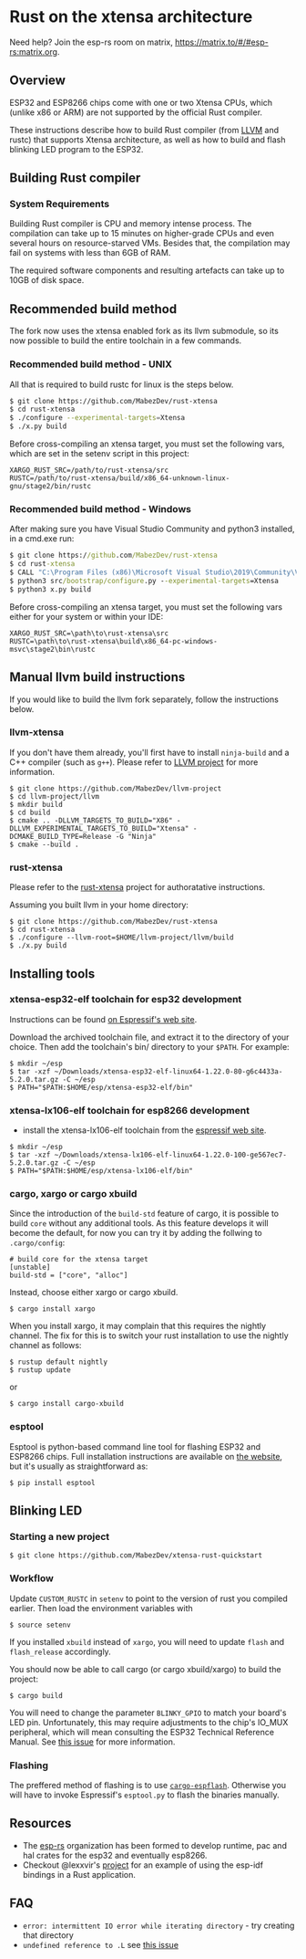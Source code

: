 
# Rust on the xtensa architecture

Need help? Join the esp-rs room on matrix, https://matrix.to/#/#esp-rs:matrix.org.

## Overview
ESP32 and ESP8266 chips come with one or two Xtensa CPUs, which (unlike x86 or ARM) are not supported by the official Rust compiler.

These instructions describe how to build Rust compiler (from [LLVM](https://en.wikipedia.org/wiki/LLVM) and rustc) that supports Xtensa architecture, as well as  how to build and flash blinking LED program to the ESP32.

## Building Rust compiler
### System Requirements
Building Rust compiler is CPU and memory intense process. The compilation can take up to 15 minutes on higher-grade CPUs and even several hours on resource-starved VMs. Besides that, the compilation may fail on systems with less than 6GB of RAM.

The required software components and resulting artefacts can take up to 10GB of disk space.

## Recommended build method

The fork now uses the xtensa enabled fork as its llvm submodule, so its now possible to build the entire toolchain in a few commands.

### Recommended build method - UNIX

All that is required to build rustc for linux is the steps below. 

```bash
$ git clone https://github.com/MabezDev/rust-xtensa
$ cd rust-xtensa
$ ./configure --experimental-targets=Xtensa
$ ./x.py build
```
Before cross-compiling an xtensa target, you must set the following vars, which are set in the setenv script in this project:
```
XARGO_RUST_SRC=/path/to/rust-xtensa/src
RUSTC=/path/to/rust-xtensa/build/x86_64-unknown-linux-gnu/stage2/bin/rustc
```

### Recommended build method - Windows

After making sure you have Visual Studio Community and python3 installed, in a cmd.exe run:

```cmd
$ git clone https://github.com/MabezDev/rust-xtensa
$ cd rust-xtensa
$ CALL "C:\Program Files (x86)\Microsoft Visual Studio\2019\Community\VC\Auxiliary\Build\vcvars64.bat"
$ python3 src/bootstrap/configure.py --experimental-targets=Xtensa
$ python3 x.py build
```

Before cross-compiling an xtensa target, you must set the following vars either for your system or within your IDE:
```
XARGO_RUST_SRC=\path\to\rust-xtensa\src
RUSTC=\path\to\rust-xtensa\build\x86_64-pc-windows-msvc\stage2\bin\rustc
```

## Manual llvm build instructions

If you would like to build the llvm fork separately, follow the instructions below.

### llvm-xtensa
If you don't have them already, you'll first have to install `ninja-build` and a C++ compiler (such as `g++`).
Please refer to [LLVM project](https://llvm.org/docs/GettingStarted.html) for more information.

    $ git clone https://github.com/MabezDev/llvm-project
    $ cd llvm-project/llvm
    $ mkdir build
    $ cd build
    $ cmake .. -DLLVM_TARGETS_TO_BUILD="X86" -DLLVM_EXPERIMENTAL_TARGETS_TO_BUILD="Xtensa" -DCMAKE_BUILD_TYPE=Release -G "Ninja"
    $ cmake --build .

### rust-xtensa
Please refer to the [rust-xtensa](https://github.com/MabezDev/rust-xtensa) project for authoratative instructions.

Assuming you built llvm in your home directory:

    $ git clone https://github.com/MabezDev/rust-xtensa
    $ cd rust-xtensa
    $ ./configure --llvm-root=$HOME/llvm-project/llvm/build
    $ ./x.py build

## Installing tools
### xtensa-esp32-elf toolchain for esp32 development
Instructions can be found [on Espressif's web site](https://docs.espressif.com/projects/esp-idf/en/release-v3.0/get-started/linux-setup.html).

Download the archived toolchain file, and extract it to the directory of your choice. Then add the toolchain's bin/ directory to your `$PATH`. For example:

    $ mkdir ~/esp
    $ tar -xzf ~/Downloads/xtensa-esp32-elf-linux64-1.22.0-80-g6c4433a-5.2.0.tar.gz -C ~/esp
    $ PATH="$PATH:$HOME/esp/xtensa-esp32-elf/bin"

### xtensa-lx106-elf  toolchain for esp8266 development
- install the xtensa-lx106-elf toolchain from the [espressif web site](https://docs.espressif.com/projects/esp8266-rtos-sdk/en/latest/get-started/linux-setup.html).

```
$ mkdir ~/esp
$ tar -xzf ~/Downloads/xtensa-lx106-elf-linux64-1.22.0-100-ge567ec7-5.2.0.tar.gz -C ~/esp
$ PATH="$PATH:$HOME/esp/xtensa-lx106-elf/bin"
```

### cargo, xargo or cargo xbuild

Since the introduction of the `build-std` feature of cargo, it is possible to build `core` without any additional tools.
As this feature develops it will become the default, for now you can try it by adding the follwing to `.cargo/config`:

```
# build core for the xtensa target
[unstable]
build-std = ["core", "alloc"]
```

Instead, choose either xargo or cargo xbuild.

    $ cargo install xargo

When you install xargo, it may complain that this requires the nightly channel. The fix for this is to switch your rust installation to use the nightly channel as follows:

    $ rustup default nightly
    $ rustup update


or

    $ cargo install cargo-xbuild

### esptool
Esptool is python-based command line tool for flashing ESP32 and ESP8266 chips.
Full installation instructions are available on [the website](https://github.com/espressif/esptool), but it's usually as straightforward as:

    $ pip install esptool

## Blinking LED
### Starting a new project
    $ git clone https://github.com/MabezDev/xtensa-rust-quickstart

### Workflow
Update `CUSTOM_RUSTC` in `setenv` to point to the version of rust you compiled earlier. Then load the environment variables with

    $ source setenv

If you installed `xbuild` instead of `xargo`, you will need to update `flash` and `flash_release` accordingly.
    
You should now be able to call cargo (or cargo xbuild/xargo) to build the project:

    $ cargo build

You will need to change the parameter `BLINKY_GPIO` to match your board's LED pin. Unfortunately, this may require adjustments to the chip's IO_MUX peripheral, which will mean consulting the ESP32 Technical Reference Manual. See [this issue](https://github.com/MabezDev/idf2svd/issues/11) for more information.

### Flashing

The preffered method of flashing is to use [`cargo-espflash`](https://github.com/icewind1991/espflash). Otherwise you will have to invoke Espressif's `esptool.py` to flash the binaries manually.

## Resources

- The [esp-rs](https://github.com/esp-rs) organization has been formed to develop runtime, pac and hal crates for the esp32 and eventually esp8266.
- Checkout @lexxvir's [project](https://github.com/lexxvir/esp32-hello) for an example of using the esp-idf bindings in a Rust application.

## FAQ

- `error: intermittent IO error while iterating directory` - try creating that directory
- `undefined reference to .L` see [this issue](https://github.com/MabezDev/xtensa-rust-quickstart/issues/1)
